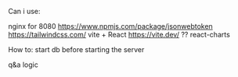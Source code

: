 Can i use:

nginx for 8080
https://www.npmjs.com/package/jsonwebtoken
https://tailwindcss.com/
vite + React https://vite.dev/
?? react-charts

How to:
start db before starting the server

q&a logic